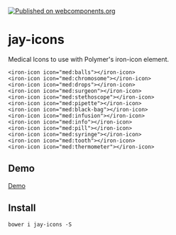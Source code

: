 [![Published on webcomponents.org](https://img.shields.io/badge/webcomponents.org-published-blue.svg)](https://beta.webcomponents.org/element/owner/my-element)

# jay-icons

Medical Icons to use with Polymer's iron-icon element.

    <iron-icon icon="med:balls"></iron-icon>
    <iron-icon icon="med:chromosome"></iron-icon>
    <iron-icon icon="med:drops"></iron-icon>
    <iron-icon icon="med:surgeon"></iron-icon>
    <iron-icon icon="med:stethoscope"></iron-icon>
    <iron-icon icon="med:pipette"></iron-icon>
    <iron-icon icon="med:black-bag"></iron-icon>
    <iron-icon icon="med:infusion"></iron-icon>
    <iron-icon icon="med:info"></iron-icon>
    <iron-icon icon="med:pill"></iron-icon>
    <iron-icon icon="med:syringe"></iron-icon>
    <iron-icon icon="med:tooth"></iron-icon>
    <iron-icon icon="med:thermometer"></iron-icon>

## Demo
[Demo](http://jaysunsyn.github.io/jay-icons/)

## Install

    bower i jay-icons -S
